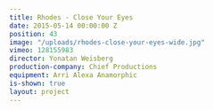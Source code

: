 ```yaml
---
title: Rhodes - Close Your Eyes
date: 2015-05-14 00:00:00 Z
position: 43
image: "/uploads/rhodes-close-your-eyes-wide.jpg"
vimeo: 128155983
director: Yonatan Weisberg
production-company: Chief Productions
equipment: Arri Alexa Anamorphic
is-shown: true
layout: project
---
```


